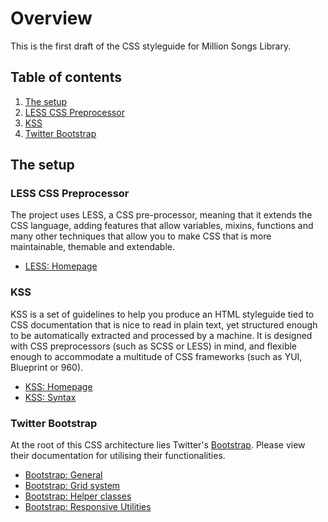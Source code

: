 # Overview
This is the first draft of the CSS styleguide for Million Songs Library.

## Table of contents

1. [The setup](#the-setup)
  1. [LESS CSS Preprocessor](#the-setup-less-css-preprocessor)
  2. [KSS](#the-setup-kss)
  3. [Twitter Bootstrap](#the-setup-bootstrap)





<a name="the-setup"></a>
## The setup

<a name="the-setup-less-css-preprocessor"></a>
### LESS CSS Preprocessor
The project uses LESS, a CSS pre-processor, meaning that it extends the CSS language, adding features that allow variables, mixins, functions and many other techniques that allow you to make CSS that is more maintainable, themable and extendable.

- [LESS: Homepage](http://lesscss.org)

<a name="the-setup-kss"></a>
### KSS
KSS is a set of guidelines to help you produce an HTML styleguide tied to CSS documentation that is nice to read in plain text, yet structured enough to be automatically extracted and processed by a machine. It is designed with CSS preprocessors (such as SCSS or LESS) in mind, and flexible enough to accommodate a multitude of CSS frameworks (such as YUI, Blueprint or 960).

- [KSS: Homepage](http://warpspire.com/kss/)
- [KSS: Syntax](http://warpspire.com/kss/syntax/)

<a name="the-setup-bootstrap"></a>
### Twitter Bootstrap
At the root of this CSS architecture lies Twitter's [Bootstrap](http://getbootstrap.com/css/). Please view their documentation for utilising their functionalities.

- [Bootstrap: General](http://getbootstrap.com/css/)
- [Bootstrap: Grid system](http://getbootstrap.com/css/#grid)
- [Bootstrap: Helper classes](http://getbootstrap.com/css/#helper-classes)
- [Bootstrap: Responsive Utilities](http://getbootstrap.com/css/#responsive-utilities)

